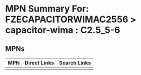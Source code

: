 



# MPN Summary For: FZECAPACITORWIMAC2556 > capacitor-wima : C2.5_5-6

## MPNs
  

|MPN|Direct Links|Search Links|
| :--- | :--- | :--- |
||||
